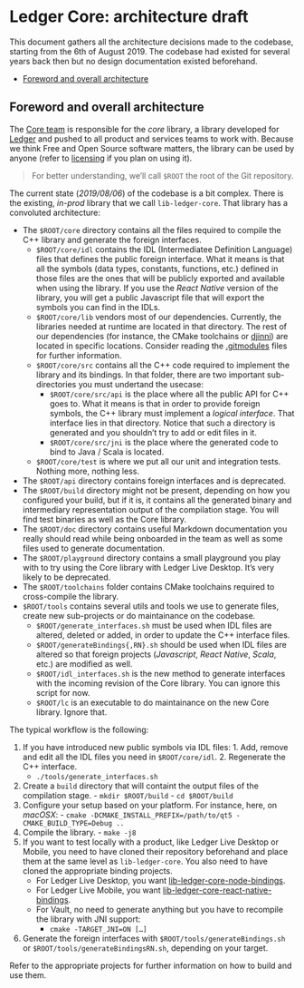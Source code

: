 # Ledger Core: architecture draft

This document gathers all the architecture decisions made to the codebase, starting from the 6th
of August 2019. The codebase had existed for several years back then but no design documentation
existed beforehand.

<!-- vim-markdown-toc GFM -->

* [Foreword and overall architecture](#foreword-and-overall-architecture)

<!-- vim-markdown-toc -->

## Foreword and overall architecture

The [Core team] is responsible for the _core_ library, a library developed for [Ledger] and pushed
to all product and services teams to work with. Because we think Free and Open Source software
matters, the library can be used by anyone (refer to
[licensing](https://github.com/LedgerHQ/lib-ledger-core/blob/master/LICENSE) if you plan on using
it).

> For better understanding, we’ll call `$ROOT` the root of the Git repository.

The current state (_2019/08/06_) of the codebase is a bit complex. There is the existing, _in-prod_
library that we call `lib-ledger-core`. That library has a convoluted architecture:

  - The `$ROOT/core` directory contains all the files required to compile the C++ library and
    generate the foreign interfaces.
    - `$ROOT/core/idl` contains the IDL (Intermediatee Definition Language) files that defines the
      public foreign interface. What it means is that all the symbols (data types, constants,
      functions, etc.) defined in those files are the ones that will be publicly exported and
      available when using the library. If you use the _React Native_ version of the library, you
      will get a public Javascript file that will export the symbols you can find in the IDLs.
    - `$ROOT/core/lib` vendors most of our dependencies. Currently, the libraries needed at runtime
      are located in that directory. The rest of our dependencies (for instance, the CMake
      toolchains or [djinni]) are located in specific locations. Consider reading the [.gitmodules]
      files for further information.
    - `$ROOT/core/src` contains all the C++ code required to implement the library and its bindings.
      In that folder, there are two important sub-directories you must undertand the usecase:
      - `$ROOT/core/src/api` is the place where all the public API for C++ goes to. What it means is
        that in order to provide foreign symbols, the C++ library must implement a _logical
        interface_. That interface lies in that directory. Notice that such a directory is generated
        and you shouldn’t try to add or edit files in it.
      - `$ROOT/core/src/jni` is the place where the generated code to bind to Java / Scala is
        located.
    - `$ROOT/core/test` is where we put all our unit and integration tests. Nothing more, nothing
      less.
  - The `$ROOT/api` directory contains foreign interfaces and is deprecated.
  - The `$ROOT/build` directory might not be present, depending on how you configured your build,
    but if it is, it contains all the generated binary and intermediary representation output of the
    compilation stage. You will find test binaries as well as the Core library.
  - The `$ROOT/doc` directory contains useful Markdown documentation you really should read while
    being onboarded in the team as well as some files used to generate documentation.
  - The `$ROOT/playground` directory contains a small playground you play with to try using the Core
    library with Ledger Live Desktop. It’s very likely to be deprecated.
  - The `$ROOT/toolchains` folder contains CMake toolchains required to cross-compile the library.
  - `$ROOT/tools` contains several utils and tools we use to generate files, create new sub-projects
    or do maintainance on the codebase.
    - `$ROOT/generate_interfaces.sh` must be used when IDL files are altered, deleted or added, in
      order to update the C++ interface files.
    - `$ROOT/generateBindings{,RN}.sh` should be used when IDL files are altered so that foreign
      projects (_Javascript_, _React Native_, _Scala_, etc.) are modified as well.
    - `$ROOT/idl_interfaces.sh` is the new method to generate interfaces with the incoming revision
      of the Core library. You can ignore this script for now.
    - `$ROOT/lc` is an executable to do maintainance on the new Core library. Ignore that.

The typical workflow is the following:

  1. If you have introduced new public symbols via IDL files:
    1. Add, remove and edit all the IDL files you need in `$ROOT/core/idl`.
    2. Regenerate the C++ interface.
      - `./tools/generate_interfaces.sh`
  2. Create a `build` directory that will containt the output files of the compilation stage.
    - `mkdir $ROOT/build`
    - `cd $ROOT/build`
  3. Configure your setup based on your platform. For instance, here, on _macOSX_:
    - `cmake -DCMAKE_INSTALL_PREFIX=/path/to/qt5 -CMAKE_BUILD_TYPE=Debug ..`
  4. Compile the library.
    - `make -j8`
  5. If you want to test locally with a product, like Ledger Live Desktop or Mobile, you need to
    have cloned their repository beforehand and place them at the same level as `lib-ledger-core`.
    You also need to have cloned the appropriate binding projects.
      - For Ledger Live Desktop, you want [lib-ledger-core-node-bindings].
      - For Ledger Live Mobile, you want [lib-ledger-core-react-native-bindings].
      - For Vault, no need to generate anything but you have to recompile the library with JNI
        support:
          - `cmake -TARGET_JNI=ON […]`
  6. Generate the foreign interfaces with `$ROOT/tools/generateBindings.sh` or
    `$ROOT/tools/generateBindingsRN.sh`, depending on your target.

Refer to the appropriate projects for further information on how to build and use them.

[Core team]: https://github.com/orgs/LedgerHQ/teams/core-library
[Ledger]: https://www.ledger.com
[djinni]: https://github.com/LedgerHQ/djinni
[.gitmodules]: .gitmodules
[lib-ledger-core-node-bindings]: https://github.com/LedgerHQ/lib-ledger-core-node-bindings
[lib-ledger-core-react-native-bindings]: https://github.com/LedgerHQ/lib-ledger-core-react-native-bindings
